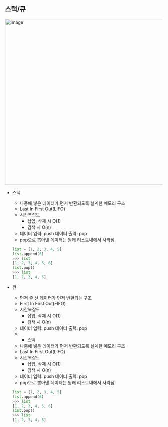 ## 스택/큐
<img width="531" alt="image" src="https://user-images.githubusercontent.com/46226445/192333968-8d41f5e4-5901-4111-8e56-d084c5d3a20e.png">

- 스택
    - 나중에 넣은 데이터가 먼저 반환되도록 설계한 메모리 구조
    - Last In First Out(LIFO)
    - 시간복잡도
        - 삽입, 삭제 시 O(1)
        - 검색 시 O(n)
    - 데이터 입력: push 데이터 출력: pop
    - pop으로 뽑아낸 데이터는 원래 리스트내에서 사라짐
    
    ```python
    list = [1, 2, 3, 4, 5]
    list.append(6)
    >>> list
    [1, 2, 3, 4, 5, 6]
    list.pop()
    >>> list
    [1, 2, 3, 4, 5]
    ```
    
- 큐
    - 먼저 줄 선 데이터가 먼저 반환되는 구조
    - First In First Out(FIFO)
    - 시간복잡도
        - 삽입, 삭제 시 O(1)
        - 검색 시 O(n)
    - 데이터 입력: push 데이터 출력: pop
    - - 스택
    - 나중에 넣은 데이터가 먼저 반환되도록 설계한 메모리 구조
    - Last In First Out(LIFO)
    - 시간복잡도
        - 삽입, 삭제 시 O(1)
        - 검색 시 O(n)
    - 데이터 입력: push 데이터 출력: pop
    - pop으로 뽑아낸 데이터는 원래 리스트내에서 사라짐
    
    ```python
    list = [1, 2, 3, 4, 5]
    list.append(6)
    >>> list
    [1, 2, 3, 4, 5, 6]
    list.pop()
    >>> list
    [1, 2, 3, 4, 5]
    ```
 

